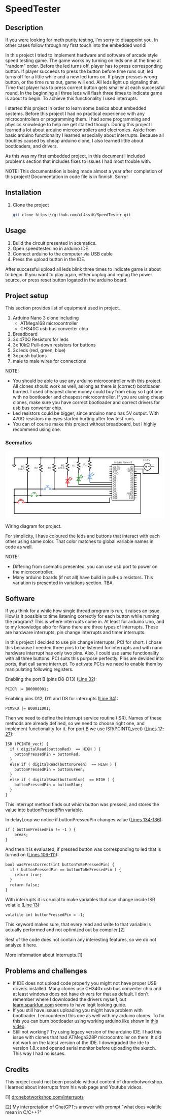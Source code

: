 # SpeedTester

## Description
If you were looking for meth purity testing, I'm sorry to disappoint you. In other cases follow through my first touch into the embedded world!

In this project I tried to implement hardware and software of arcade style speed testing game. The game works by turning on leds one at the time at "random" order. 
Before the led turns off, player has to press corresponding button. If player succeeds to press the button before time runs out, led turns off for a little while and a new led turns on.
If player presses wrong button, or the time runs out, game will end. All leds light up signaling that. Time that player has to press correct button gets smaller at each successful round.
In the beginning all three leds will flash three times to indicate game is about to begin. To achieve this functionality I used interrupts.

I started this project in order to learn some basics about embedded systems. Before this project I had no practical experience with any microcontrollers or programming them. 
I had some programming and physics knowledge to help me get started though. During this project I learned a lot about arduino microcontrollers and electronics. 
Aside from basic arduino functionality I learned especially about interrupts. Because all troubles caused by cheap arduino clone, I also learned little about bootloaders, and drivers.

As this was my first embedded project, in this document I included problems section that includes fixes to issues I had most trouble with.

NOTE! This documentation is being made almost a year after completion of this project! Documentation in code file is in finnish. Sorry!

## Installation
1. Clone the project
   ```bash
   git clone https://github.com/cL4ssiK/SpeedTester.git
   ```

## Usage
1. Build the circuit presented in scematics.
2. Open speedtester.ino in arduino IDE.
3. Connect arduino to the computer via USB cable
4. Press the upload button in the IDE.

After successful upload all leds blink three times to indicate game is about to begin.
If you want to play again, either unplug and replug the power source, or press reset button logated in the arduino board.

## Project setup
This section provides list of equipment used in project.
1. Arduino Nano 3 clone including
   - ATMega168 microcontroller
   - CH340C usb bus converter chip
2. Breadboard
3. 3x 470Ω Resistors for leds
4. 3x 10kΩ Pull-down resistors for buttons
5. 3x leds (red, green, blue)
6. 3x push buttons
7. male to male wires for connections

NOTE! 
- You should be able to use any arduino microcontroller with this project. All clones should work as well, as long as there is (correct) bootloader burned.
  I used cheapest clone money could buy from ebay so I got one with no bootloader and cheapest microcontroller. If you are using cheap clones, make sure you have correct bootloader and
  correct drivers for usb bus converter chip.
- Led resistors could be bigger, since arduino nano has 5V output. With 470Ω resistors my eyes started hurting after few test runs.
- You can of course make this project without breadboard, but I highly recommend using one.

### Scematics
![Wiring diagram for hardware.](images/circuit.png)

Wiring diagram for project. 

For simplicity, I have coloured the leds and buttons that interact with each other using same color. That color matches to global variable names in code as well.

NOTE! 
- Differing from scematic presented, you can use usb port to power on the microcontroller.
- Many arduino boards (if not all) have build in pull-up resistors. This variation is presented in variations section. TBA

## Software
If you think for a while how single thread program is run, it raises an issue. How is it possible to time listening correctly for each button while running the program? 
This is where interrupts come in. At least for arduino Uno, and to my knowledge also for Nano there are three types of interrupts. These are hardware interrupts, pin change interrupts and timer interrupts. 

In this project I decided to use pin change interrupts, PCI for short. I chose this because I needed three pins to be listened for interrupts and with nano hardware interrupt has only two pins. Also, I could use same functionality with all three buttons. PCI suits this purpose perfectly. Pins are devided into ports, that call same interrupt. To activate PCI:s we need to enable them by manipulating following registers.

Enabling the port B (pins D8-D13) ([Line 32](https://github.com/cL4ssiK/SpeedTester/blob/69b926862b1b185bcbb9c5f54a77d491051d69cc/speedtester.ino#L32C3-L32C22)):
  ```
  PCICR |= B00000001;
  ```

Enabling pins D12, D11 and D8 for interrupts ([Line 34](https://github.com/cL4ssiK/SpeedTester/blob/69b926862b1b185bcbb9c5f54a77d491051d69cc/speedtester.ino#L34)):
  ```
  PCMSK0 |= B00011001;
  ```

Then we need to define the interrupt service routine (ISR). Names of these methods are already defined, so we need to choose right one, and implement functionality for it.
For port B we use ISR(PCINT0_vect) ([Lines 17-27](https://github.com/cL4ssiK/SpeedTester/blob/69b926862b1b185bcbb9c5f54a77d491051d69cc/speedtester.ino#L17)):
  ```
  ISR (PCINT0_vect) {
    if ( digitalRead(buttonRed)  == HIGH ) {
      buttonPressedPin = buttonRed;
    }
    else if ( digitalRead(buttonGreen)  == HIGH ) {
      buttonPressedPin = buttonGreen;
    }
    else if ( digitalRead(buttonBlue)  == HIGH ) {
      buttonPressedPin = buttonBlue;
    }
  }
  ```
This interrupt method finds out which button was pressed, and stores the value into buttonPressedPin variable.

In delayLoop we notice if buttonPressedPin changes value ([Lines 134-136](https://github.com/cL4ssiK/SpeedTester/blob/69b926862b1b185bcbb9c5f54a77d491051d69cc/speedtester.ino#L134)):
  ```
  if ( buttonPressedPin != -1 ) { 
      break; 
  }
  ```

And then it is evaluated, if pressed button was corresponding to led that is turned on ([Lines 106-111](https://github.com/cL4ssiK/SpeedTester/blob/69b926862b1b185bcbb9c5f54a77d491051d69cc/speedtester.ino#L106C1-L111C2)):
  ```
  bool wasPressCorrect(int buttonToBePressedPin) {
    if ( buttonPressedPin == buttonToBePressedPin ) {
      return true;
    }
    return false;
  }
  ```

With interrupts it is crucial to make variables that can change inside ISR volatile ([Line 13](https://github.com/cL4ssiK/SpeedTester/blob/69b926862b1b185bcbb9c5f54a77d491051d69cc/speedtester.ino#L13)):
  ```
  volatile int buttonPressedPin = -1;
  ```
This keyword makes sure, that every read and write to that variable is actually performed and not optimized out by compiler.[2]

Rest of the code does not contain any interesting features, so we do not analyze it here.

More information about Interrupts.[1]

## Problems and challenges
- If IDE does not upload code properly you might not have proper USB drivers installed. Many clones use CH340x usb bus converter chip and at least windows does not have       drivers for that as default. I don't remember where I downloaded the drivers myself, but [learn.sparkfun.com](https://learn.sparkfun.com/tutorials/how-to-install-ch340-drivers) seems to have legit looking guide. 
- If you still have issues uploading you might have problem with bootloader. I encountered this one as well with my arduino clones.
  To fix this you can burn bootloader using working arduino like shown in [this video](https://www.youtube.com/watch?v=67mOulsol80).
- Still not working? Try using legacy version of the arduino IDE. I had this issue with clones that had ATMega328P microcontroller on them. It did not work on the latest      version of the IDE. I downgraded the ide to version 1.8.x and opened serial monitor before uploading the sketch. This way I had no issues. 

## Credits

This project could not been possible without content of dronebotworkshop. I learned about interrupts from his web page and Youtube videos.

[1] [dronebotworkshop.com/interrupts](https://dronebotworkshop.com/interrupts/)

[2] My interpretation of ChatGPT:s answer with prompt "what does volatile mean in C/C++?"
